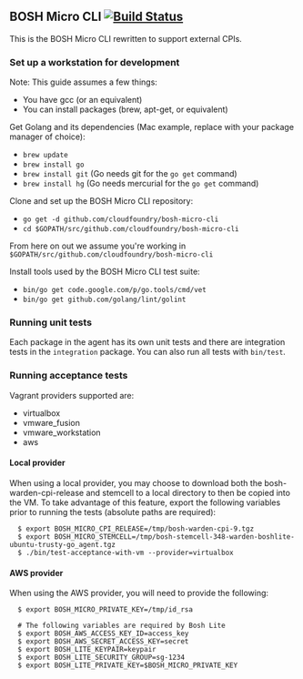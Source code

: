 ## BOSH Micro CLI [![Build Status](https://travis-ci.org/cloudfoundry/bosh-micro-cli.svg?branch=master)](https://travis-ci.org/cloudfoundry/bosh-micro-cli)

This is the BOSH Micro CLI rewritten to support external CPIs.

### Set up a workstation for development

Note: This guide assumes a few things:

- You have gcc (or an equivalent)
- You can install packages (brew, apt-get, or equivalent)

Get Golang and its dependencies (Mac example, replace with your package manager of choice):

- `brew update`
- `brew install go`
- `brew install git` (Go needs git for the `go get` command)
- `brew install hg` (Go needs mercurial for the `go get` command)

Clone and set up the BOSH Micro CLI repository:

- `go get -d github.com/cloudfoundry/bosh-micro-cli`
- `cd $GOPATH/src/github.com/cloudfoundry/bosh-micro-cli`

From here on out we assume you're working in `$GOPATH/src/github.com/cloudfoundry/bosh-micro-cli`

Install tools used by the BOSH Micro CLI test suite:

- `bin/go get code.google.com/p/go.tools/cmd/vet`
- `bin/go get github.com/golang/lint/golint`

### Running unit tests

Each package in the agent has its own unit tests and there are integration tests in the `integration` package.
You can also run all tests with `bin/test`.

### Running acceptance tests

Vagrant providers supported are:

* virtualbox
* vmware_fusion
* vmware_workstation
* aws

#### Local provider

  When using a local provider, you may choose to download both the
  bosh-warden-cpi-release and stemcell to a local directory to then be copied
  into the VM. To take advantage of this feature, export the following variables
  prior to running the tests (absolute paths are required):

      $ export BOSH_MICRO_CPI_RELEASE=/tmp/bosh-warden-cpi-9.tgz
      $ export BOSH_MICRO_STEMCELL=/tmp/bosh-stemcell-348-warden-boshlite-ubuntu-trusty-go_agent.tgz
      $ ./bin/test-acceptance-with-vm --provider=virtualbox

#### AWS provider

  When using the AWS provider, you will need to provide the following:

      $ export BOSH_MICRO_PRIVATE_KEY=/tmp/id_rsa
      
      # The following variables are required by Bosh Lite
      $ export BOSH_AWS_ACCESS_KEY_ID=access_key
      $ export BOSH_AWS_SECRET_ACCESS_KEY=secret
      $ export BOSH_LITE_KEYPAIR=keypair
      $ export BOSH_LITE_SECURITY_GROUP=sg-1234
      $ export BOSH_LITE_PRIVATE_KEY=$BOSH_MICRO_PRIVATE_KEY
